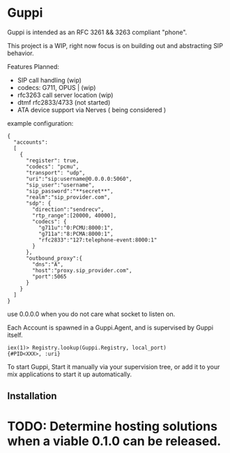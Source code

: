 # Guppi

Guppi is intended as an RFC 3261 && 3263 compliant "phone".

This project is a WIP, right now focus is on building out and abstracting SIP behavior.

Features Planned: 
- SIP call handling (wip)
- codecs: G711, OPUS | (wip)
- rfc3263 call server location (wip)
- dtmf rfc2833/4733 (not started)
- ATA device support via Nerves ( being considered )

example configuration:
```
{
  "accounts": 
  [
    {
      "register": true,
      "codecs": "pcmu",
      "transport": "udp",
      "uri":"sip:username@0.0.0.0:5060",
      "sip_user":"username",
      "sip_password":"**secret**",
      "realm":"sip_provider.com",
      "sdp": {
        "direction":"sendrecv",
        "rtp_range":[20000, 40000],
        "codecs": {
          "g711u":"0:PCMU:8000:1",
          "g711a":"8:PCMA:8000:1",
          "rfc2833":"127:telephone-event:8000:1"
        }
      },
      "outbound_proxy":{
        "dns":"A",
        "host":"proxy.sip_provider.com",
        "port":5065
      }
    }
  ]
}
```
use 0.0.0.0 when you do not care what socket to listen on.

Each Account is spawned in a Guppi.Agent, and is supervised by Guppi itself.

```
iex(1)> Registry.lookup(Guppi.Registry, local_port)
{#PID<XXX>, :uri}
```

To start Guppi, Start it manually via your supervision tree, or add it to your mix applications to start it up automatically.

## Installation

# TODO: Determine hosting solutions when a viable 0.1.0 can be released.

